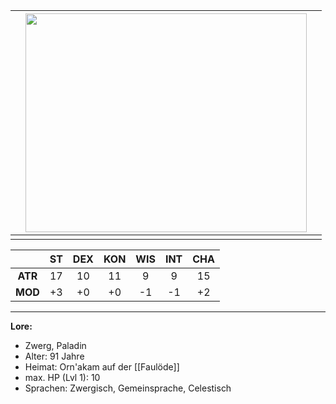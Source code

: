 
|     | <img src="images/kyome.png" width="450" height="350"> |     |
| --- | ----------------------------------------------------- | --- |
|     |                                                       |     |


|         | ST  | DEX | KON | WIS | INT | CHA |
| :-----: | :-: | :-: | :-: | :-: | :-: | :-: |
| **ATR** | 17  | 10  | 11  |  9  |  9  | 15  |
| **MOD** | +3  | +0  | +0  | -1  | -1  | +2  |

-----------------------------------------

**Lore:** <br>
- Zwerg, Paladin
- Alter: 91 Jahre
- Heimat: Orn'akam auf der [[Faulöde]]
- max. HP (Lvl 1): 10
- Sprachen: Zwergisch, Gemeinsprache, Celestisch


